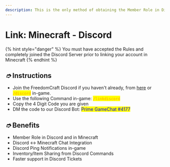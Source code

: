 ```yaml
---
description: This is the only method of obtaining the Member Role in Discord and Minecraft
---
```


# Link: Minecraft - Discord

{% hint style="danger" %}
You must have accepted the Rules and completely joined the Discord Server prior to linking your account in Minecraft
{% endhint %}

## _➮_ Instructions

* Join the FreedomCraft Discord if you haven't already, from [here](https://freedomcraftmc.com/discord) or <mark style="color:orange;">`/discord`</mark> in-game.
* Use the following Command in-game: <mark style="color:orange;">`/linkdiscord`</mark>
* Copy the 4 Digit Code you are given
* DM the code to our Discord Bot: <mark style="color:blue;">Prime GameChat #4177</mark>

## _➮_ Benefits

* Member Role in Discord and in Minecraft
* Discord <-> Minecraft Chat Integration
* Discord Ping Notifications in-game
* Inventory/Item Sharing from Discord Commands
* Faster support in Discord Tickets
